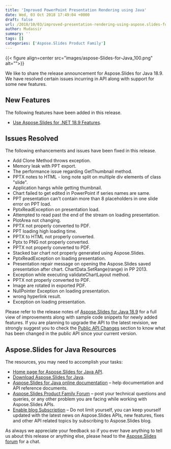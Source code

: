 ```yaml
---
title: 'Improved PowerPoint Presentation Rendering using Java'
date: Wed, 03 Oct 2018 17:49:04 +0000
draft: false
url: /2018/10/03/improved-presentation-rendering-using-aspose.slides-for-java-18.9/
author: Mudassir
summary: ''
tags: []
categories: ['Aspose.Slides Product Family']
---
```




{{< figure align=center src="images/aspose-Slides-for-Java_100.png" alt="">}}


We like to share the release announcement for Aspose.Slides for Java 18.9. We have resolved certain issues incurring in API along with support for some new features.

## New Features

The following features have been added in this release.

*   [Use Aspose.Slides for .NET 18.9 Features][1].

## Issues Resolved

The following enhancements and issues have been fixed in this release.

*   Add Clone Method throws exception.
*   Memory leak with PPT export.
*   The performance issue regarding GetThumbnail method.
*   PPTX notes to HTML - long note split on multiple div elements of class "slide".
*   Application hangs while getting thumbnail.
*   Chart failed to get edited in PowerPoint if series names are same.
*   PPT presentation can't contain more than 8 placeholders in one slide error on PPT load.
*   PptxReadException on presentation load.
*   Attempted to read past the end of the stream on loading presentation.
*   PlotArea not changing.
*   PPTX not properly converted to PDF.
*   PPT loading high loading time.
*   PPTX to HTML not properly converted.
*   Pptx to PNG not properly converted.
*   PPTX not properly converted to PDF.
*   Stacked bar chart not properly generated using Aspose.Slides.
*   PptxReadException on loading presentation.
*   Presentation repair message on opening the Aspose.Slides saved presentation after chart. ChartData.SetRange(range) in PP 2013.
*   Exception while executing validateChartLayout method.
*   PPTX not properly converted to PDF.
*   Image are rotated in exported PDF.
*   NullPointer Exception on loading presentation.
*   wrong hyperlink result.
*   Exception on loading presentation.

Please refer to the release notes of [Aspose.Slides for Java 18.9][2] for a full view of improvements along with sample code snippets for newly added features. If you are planning to upgrade the API to the latest revision, we strongly suggest you to check the [Public API Changes][3] section to know what has been changed in the public API since your current version.

## Aspose.Slides for Java Resources

The resources, you may need to accomplish your tasks:

*   [Home page for Aspose.Slides for Java API][4].
*   [Download Aspose.Slides for Java][5].
*   [Aspose.Slides for Java online documentation][6] – help documentation and API reference documents.
*   [Aspose.Slides Product Family Forum][7] – post your technical questions and queries, or any other problem you are facing while working with Aspose.Slides APIs.
*   [Enable blog Subscription][8] – Do not limit yourself, you can keep yourself updated with the latest news on Aspose.Slides APIs, new features, fixes and other API related topics by subscribing to Aspose.Slides blog.

As always we appreciate your feedback so if you ever have anything to tell us about this release or anything else, please head to the [Aspose.Slides forum][9] for a chat.




[1]: https://docs.aspose.com/display/slidesnet/Aspose.Slides+for+.NET+18.9+Release+Notes
[2]: https://docs.aspose.com/display/slidesjava/Aspose.Slides+for+Java+18.9+Release+Notes
[3]: https://docs.aspose.com/display/slidesjava/Aspose.Slides+for+Java+18.9+Release+Notes
[4]: https://products.aspose.com/slides/java
[5]: https://artifact.aspose.com/webapp/#/artifacts/browse/tree/General/repo/com/aspose/aspose-slides/18.9
[6]: https://docs.aspose.com/display/slidesjava/Home
[7]: https://forum.aspose.com/c/slides
[8]: https://blog.aspose.com/category/aspose-products/aspose-slides-product-family/
[9]: https://forum.aspose.com/c/slides





